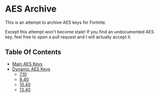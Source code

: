 # AES Archive
This is an attempt to archive AES keys for Fortnite.

Except this attempt won't become stale!
If you find an undocumented AES key, feel free to open a pull request and I will actually accept it.

## Table Of Contents
- [Main AES Keys](https://github.com/dippyshere/fortnite-aes-archive/tree/master/archive/main.md)
- [Dynamic AES Keys](https://github.com/dippyshere/fortnite-aes-archive/tree/master/archive/dynamic)
    - [7.10](https://github.com/dippyshere/fortnite-aes-archive/tree/master/archive/dynamic/7.10.md)
    - [8.40](https://github.com/dippyshere/fortnite-aes-archive/tree/master/archive/dynamic/8.40.md)
    - [10.40](https://github.com/dippyshere/fortnite-aes-archive/tree/master/archive/dynamic/10.40.md)
    - [13.40](https://github.com/dippyshere/fortnite-aes-archive/tree/master/archive/dynamic/13.40.md)